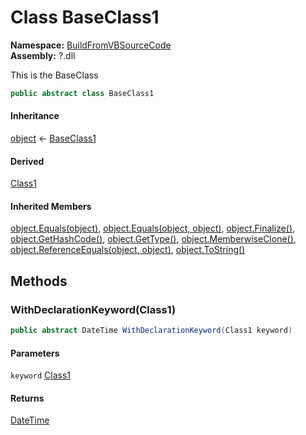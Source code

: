 ﻿# Class BaseClass1

__Namespace:__ [BuildFromVBSourceCode](BuildFromVBSourceCode.md)  
__Assembly:__ ?.dll

This is the BaseClass

```csharp
public abstract class BaseClass1
```

#### Inheritance

[object](https://learn.microsoft.com/dotnet/api/system.object) ← 
[BaseClass1](BuildFromVBSourceCode.BaseClass1.md)

#### Derived

[Class1](BuildFromVBSourceCode.Class1.md)

#### Inherited Members

[object.Equals(object)](https://learn.microsoft.com/dotnet/api/system.object.equals#system-object-equals(system-object)), 
[object.Equals(object, object)](https://learn.microsoft.com/dotnet/api/system.object.equals#system-object-equals(system-object-system-object)), 
[object.Finalize()](https://learn.microsoft.com/dotnet/api/system.object.finalize), 
[object.GetHashCode()](https://learn.microsoft.com/dotnet/api/system.object.gethashcode), 
[object.GetType()](https://learn.microsoft.com/dotnet/api/system.object.gettype), 
[object.MemberwiseClone()](https://learn.microsoft.com/dotnet/api/system.object.memberwiseclone), 
[object.ReferenceEquals(object, object)](https://learn.microsoft.com/dotnet/api/system.object.referenceequals), 
[object.ToString()](https://learn.microsoft.com/dotnet/api/system.object.tostring)

## Methods

### WithDeclarationKeyword(Class1)

```csharp
public abstract DateTime WithDeclarationKeyword(Class1 keyword)
```

#### Parameters

`keyword` [Class1](BuildFromVBSourceCode.Class1.md)

#### Returns

[DateTime](https://learn.microsoft.com/dotnet/api/system.datetime)

